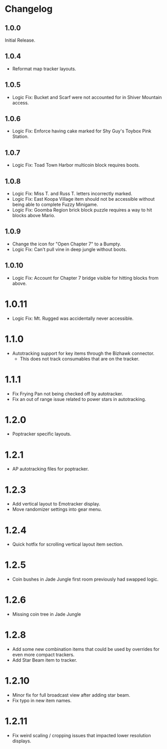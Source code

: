 # Changelog

## 1.0.0
Initial Release.

## 1.0.4
* Reformat map tracker layouts.

## 1.0.5
* Logic Fix: Bucket and Scarf were not accounted for in Shiver Mountain access.

## 1.0.6
* Logic Fix: Enforce having cake marked for Shy Guy's Toybox Pink Station.

## 1.0.7
* Logic Fix: Toad Town Harbor multicoin block requires boots.

## 1.0.8
* Logic Fix: Miss T. and Russ T. letters incorrectly marked.
* Logic Fix: East Koopa Village item should not be accessible without being able to complete Fuzzy Minigame.
* Logic Fix: Goomba Region brick block puzzle requires a way to hit blocks above Mario.

## 1.0.9
* Change the icon for "Open Chapter 7" to a Bumpty.
* Logic Fix: Can't pull vine in deep jungle without boots.

## 1.0.10
* Logic Fix: Account for Chapter 7 bridge visible for hitting blocks from above.

# 1.0.11
* Logic Fix: Mt. Rugged was accidentally never accessible.

# 1.1.0
* Autotracking support for key items through the Bizhawk connector.
    * This does not track consumables that are on the tracker.

# 1.1.1
* Fix Frying Pan not being checked off by autotracker.
* Fix an out of range issue related to power stars in autotracking.

# 1.2.0
* Poptracker specific layouts.

# 1.2.1
* AP autotracking files for poptracker.

# 1.2.3
* Add vertical layout to Emotracker display.
* Move randomizer settings into gear menu.

# 1.2.4
* Quick hotfix for scrolling vertical layout item section.

# 1.2.5
* Coin bushes in Jade Jungle first room previously had swapped logic.

# 1.2.6
* Missing coin tree in Jade Jungle

# 1.2.8
* Add some new combination items that could be used by overrides for even more compact trackers.
* Add Star Beam item to tracker.

# 1.2.10
* Minor fix for full broadcast view after adding star beam.
* Fix typo in new item names.

# 1.2.11
* Fix weird scaling / cropping issues that impacted lower resolution displays.
